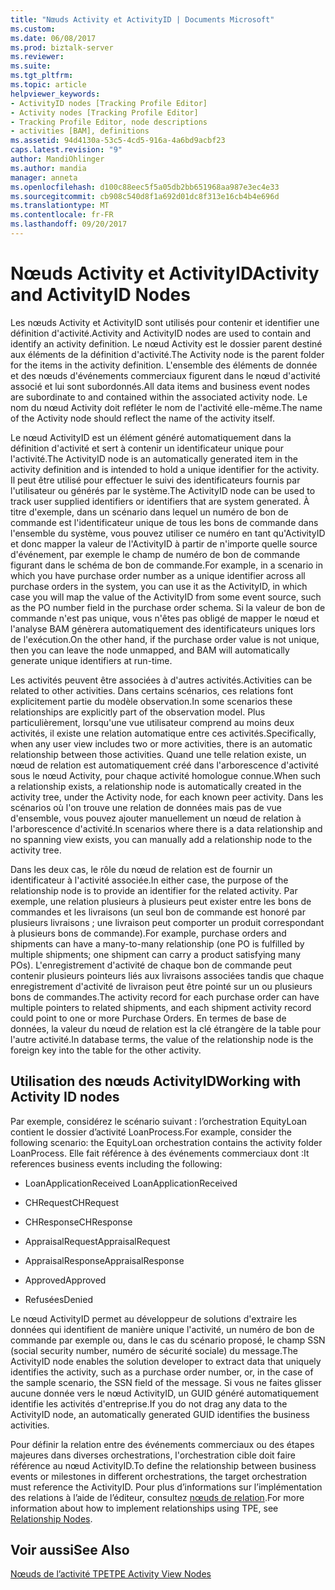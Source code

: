 ```yaml
---
title: "Nœuds Activity et ActivityID | Documents Microsoft"
ms.custom: 
ms.date: 06/08/2017
ms.prod: biztalk-server
ms.reviewer: 
ms.suite: 
ms.tgt_pltfrm: 
ms.topic: article
helpviewer_keywords:
- ActivityID nodes [Tracking Profile Editor]
- Activity nodes [Tracking Profile Editor]
- Tracking Profile Editor, node descriptions
- activities [BAM], definitions
ms.assetid: 94d4130a-53c5-4cd5-916a-4a6bd9acbf23
caps.latest.revision: "9"
author: MandiOhlinger
ms.author: mandia
manager: anneta
ms.openlocfilehash: d100c88eec5f5a05db2bb651968aa987e3ec4e33
ms.sourcegitcommit: cb908c540d8f1a692d01dc8f313e16cb4b4e696d
ms.translationtype: MT
ms.contentlocale: fr-FR
ms.lasthandoff: 09/20/2017
---
```

# <a name="activity-and-activityid-nodes"></a><span data-ttu-id="54127-102">Nœuds Activity et ActivityID</span><span class="sxs-lookup"><span data-stu-id="54127-102">Activity and ActivityID Nodes</span></span>
<span data-ttu-id="54127-103">Les nœuds Activity et ActivityID sont utilisés pour contenir et identifier une définition d'activité.</span><span class="sxs-lookup"><span data-stu-id="54127-103">Activity and ActivityID nodes are used to contain and identify an activity definition.</span></span> <span data-ttu-id="54127-104">Le nœud Activity est le dossier parent destiné aux éléments de la définition d'activité.</span><span class="sxs-lookup"><span data-stu-id="54127-104">The Activity node is the parent folder for the items in the activity definition.</span></span> <span data-ttu-id="54127-105">L'ensemble des éléments de donnée et des nœuds d'événements commerciaux figurent dans le nœud d'activité associé et lui sont subordonnés.</span><span class="sxs-lookup"><span data-stu-id="54127-105">All data items and business event nodes are subordinate to and contained within the associated activity node.</span></span> <span data-ttu-id="54127-106">Le nom du nœud Activity doit refléter le nom de l'activité elle-même.</span><span class="sxs-lookup"><span data-stu-id="54127-106">The name of the Activity node should reflect the name of the activity itself.</span></span>  
  
 <span data-ttu-id="54127-107">Le nœud ActivityID est un élément généré automatiquement dans la définition d'activité et sert à contenir un identificateur unique pour l'activité.</span><span class="sxs-lookup"><span data-stu-id="54127-107">The ActivityID node is an automatically generated item in the activity definition and is intended to hold a unique identifier for the activity.</span></span> <span data-ttu-id="54127-108">Il peut être utilisé pour effectuer le suivi des identificateurs fournis par l'utilisateur ou générés par le système.</span><span class="sxs-lookup"><span data-stu-id="54127-108">The ActivityID node can be used to track user supplied identifiers or identifiers that are system generated.</span></span> <span data-ttu-id="54127-109">À titre d'exemple, dans un scénario dans lequel un numéro de bon de commande est l'identificateur unique de tous les bons de commande dans l'ensemble du système, vous pouvez utiliser ce numéro en tant qu'ActivityID et donc mapper la valeur de l'ActivityID à partir de n'importe quelle source d'événement, par exemple le champ de numéro de bon de commande figurant dans le schéma de bon de commande.</span><span class="sxs-lookup"><span data-stu-id="54127-109">For example, in a scenario in which you have purchase order number as a unique identifier across all purchase orders in the system, you can use it as the ActivityID, in which case you will map the value of the ActivityID from some event source, such as the PO number field in the purchase order schema.</span></span> <span data-ttu-id="54127-110">Si la valeur de bon de commande n'est pas unique, vous n'êtes pas obligé de mapper le nœud et l'analyse BAM génèrera automatiquement des identificateurs uniques lors de l'exécution.</span><span class="sxs-lookup"><span data-stu-id="54127-110">On the other hand, if the purchase order value is not unique, then you can leave the node unmapped, and BAM will automatically generate unique identifiers at run-time.</span></span>  
  
 <span data-ttu-id="54127-111">Les activités peuvent être associées à d'autres activités.</span><span class="sxs-lookup"><span data-stu-id="54127-111">Activities can be related to other activities.</span></span> <span data-ttu-id="54127-112">Dans certains scénarios, ces relations font explicitement partie du modèle observation.</span><span class="sxs-lookup"><span data-stu-id="54127-112">In some scenarios these relationships are explicitly part of the observation model.</span></span>  <span data-ttu-id="54127-113">Plus particulièrement, lorsqu'une vue utilisateur comprend au moins deux activités, il existe une relation automatique entre ces activités.</span><span class="sxs-lookup"><span data-stu-id="54127-113">Specifically, when any user view includes two or more activities, there is an automatic relationship between those activities.</span></span>  <span data-ttu-id="54127-114">Quand une telle relation existe, un nœud de relation est automatiquement créé dans l'arborescence d'activité sous le nœud Activity, pour chaque activité homologue connue.</span><span class="sxs-lookup"><span data-stu-id="54127-114">When such a relationship exists, a relationship node is automatically created in the activity tree, under the Activity node, for each known peer activity.</span></span> <span data-ttu-id="54127-115">Dans les scénarios où l'on trouve une relation de données mais pas de vue d'ensemble, vous pouvez ajouter manuellement un nœud de relation à l'arborescence d'activité.</span><span class="sxs-lookup"><span data-stu-id="54127-115">In scenarios where there  is a data relationship and no spanning view exists, you can manually add a relationship node to  the activity tree.</span></span>  
  
 <span data-ttu-id="54127-116">Dans les deux cas, le rôle du nœud de relation est de fournir un identificateur à l'activité associée.</span><span class="sxs-lookup"><span data-stu-id="54127-116">In either case, the purpose of the relationship node is to provide an identifier for the related activity.</span></span> <span data-ttu-id="54127-117">Par exemple, une relation plusieurs à plusieurs peut exister entre les bons de commandes et les livraisons (un seul bon de commande est honoré par plusieurs livraisons ; une livraison peut comporter un produit correspondant à plusieurs bons de commande).</span><span class="sxs-lookup"><span data-stu-id="54127-117">For example, purchase orders and shipments can have a many-to-many relationship (one PO is fulfilled by multiple shipments; one shipment can carry a product satisfying many POs).</span></span>  <span data-ttu-id="54127-118">L'enregistrement d'activité de chaque bon de commande peut contenir plusieurs pointeurs liés aux livraisons associées tandis que chaque enregistrement d'activité de livraison peut être pointé sur un ou plusieurs bons de commandes.</span><span class="sxs-lookup"><span data-stu-id="54127-118">The activity record for each purchase order can have multiple pointers to related shipments, and each shipment activity record could point to one or more Purchase Orders.</span></span>  <span data-ttu-id="54127-119">En termes de base de données, la valeur du nœud de relation est la clé étrangère de la table pour l'autre activité.</span><span class="sxs-lookup"><span data-stu-id="54127-119">In database terms, the value of the relationship node is the foreign key into the table for the other activity.</span></span>  
  
## <a name="working-with-activity-id-nodes"></a><span data-ttu-id="54127-120">Utilisation des nœuds ActivityID</span><span class="sxs-lookup"><span data-stu-id="54127-120">Working with Activity ID nodes</span></span>  
 <span data-ttu-id="54127-121">Par exemple, considérez le scénario suivant : l’orchestration EquityLoan contient le dossier d’activité LoanProcess.</span><span class="sxs-lookup"><span data-stu-id="54127-121">For example, consider the following scenario: the EquityLoan orchestration contains the activity folder LoanProcess.</span></span> <span data-ttu-id="54127-122">Elle fait référence à des événements commerciaux dont :</span><span class="sxs-lookup"><span data-stu-id="54127-122">It references business events including the following:</span></span>  
  
-   <span data-ttu-id="54127-123">LoanApplicationReceived                   </span><span class="sxs-lookup"><span data-stu-id="54127-123">LoanApplicationReceived</span></span>  
  
-   <span data-ttu-id="54127-124">CHRequest</span><span class="sxs-lookup"><span data-stu-id="54127-124">CHRequest</span></span>  
  
-   <span data-ttu-id="54127-125">CHResponse</span><span class="sxs-lookup"><span data-stu-id="54127-125">CHResponse</span></span>  
  
-   <span data-ttu-id="54127-126">AppraisalRequest</span><span class="sxs-lookup"><span data-stu-id="54127-126">AppraisalRequest</span></span>  
  
-   <span data-ttu-id="54127-127">AppraisalResponse</span><span class="sxs-lookup"><span data-stu-id="54127-127">AppraisalResponse</span></span>  
  
-   <span data-ttu-id="54127-128">Approved</span><span class="sxs-lookup"><span data-stu-id="54127-128">Approved</span></span>  
  
-   <span data-ttu-id="54127-129">Refusées</span><span class="sxs-lookup"><span data-stu-id="54127-129">Denied</span></span>  
  
 <span data-ttu-id="54127-130">Le nœud ActivityID permet au développeur de solutions d'extraire les données qui identifient de manière unique l'activité, un numéro de bon de commande par exemple ou, dans le cas du scénario proposé, le champ SSN (social security number, numéro de sécurité sociale) du message.</span><span class="sxs-lookup"><span data-stu-id="54127-130">The ActivityID node enables the solution developer to extract data that uniquely identifies the activity, such as a purchase order number, or, in the case of the sample scenario, the SSN field of the message.</span></span> <span data-ttu-id="54127-131">Si vous ne faites glisser aucune donnée vers le nœud ActivityID, un GUID généré automatiquement identifie les activités d'entreprise.</span><span class="sxs-lookup"><span data-stu-id="54127-131">If you do not drag any data to the ActivityID node, an automatically generated GUID identifies the business activities.</span></span>  
  
 <span data-ttu-id="54127-132">Pour définir la relation entre des événements commerciaux ou des étapes majeures dans diverses orchestrations, l'orchestration cible doit faire référence au nœud ActivityID.</span><span class="sxs-lookup"><span data-stu-id="54127-132">To define the relationship between business events or milestones in different orchestrations, the target orchestration must reference the ActivityID.</span></span> <span data-ttu-id="54127-133">Pour plus d’informations sur l’implémentation des relations à l’aide de l’éditeur, consultez [nœuds de relation](../core/relationship-nodes.md).</span><span class="sxs-lookup"><span data-stu-id="54127-133">For more information about how to implement relationships using TPE, see [Relationship Nodes](../core/relationship-nodes.md).</span></span>  
  
## <a name="see-also"></a><span data-ttu-id="54127-134">Voir aussi</span><span class="sxs-lookup"><span data-stu-id="54127-134">See Also</span></span>  
 [<span data-ttu-id="54127-135">Nœuds de l’activité TPE</span><span class="sxs-lookup"><span data-stu-id="54127-135">TPE Activity View Nodes</span></span>](../core/tpe-activity-view-nodes.md)